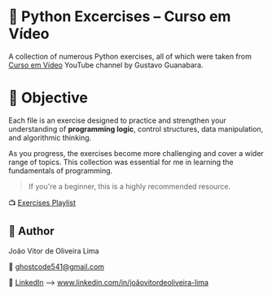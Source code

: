 # 🐍  Python Excercises – Curso em Vídeo

A collection of numerous Python exercises, all of which were taken from [Curso em Vídeo](https://www.youtube.com/c/CursoemV%C3%ADdeo)  YouTube channel by Gustavo Guanabara.

# 🎯 Objective
Each file is an exercise designed to practice and strengthen your understanding of **programming logic**, control structures, data manipulation, and algorithmic thinking.

As you progress, the exercises become more challenging and cover a wider range of topics. This collection was essential for me in learning the fundamentals of programming.

> If you're a beginner, this is a highly recommended resource.

📺 [Exercises Playlist](https://www.youtube.com/playlist?list=PLvE-ZAFRgX8hnECDn1v9HNTI71veL3oW0)

## 👤 Author

João Vitor de Oliveira Lima

📧 ghostcode541@gmail.com

🔗 [LinkedIn](www.linkedin.com/in/joãovitordeoliveira-lima) --> www.linkedin.com/in/joãovitordeoliveira-lima
